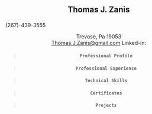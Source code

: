 
  ## <p align="center"> Thomas J. Zanis</p>
  (267)-439-3555   <div align="center">Trevose, Pa 19053<div> Thomas.J.Zanis@gmail.com
  Linked-in: 
>#### **```Professional Profile```**

>#### **```Professional Experience```**

>#### **```Technical Skills```**

>#### **```Certificates```**

>#### **```Projects```**

